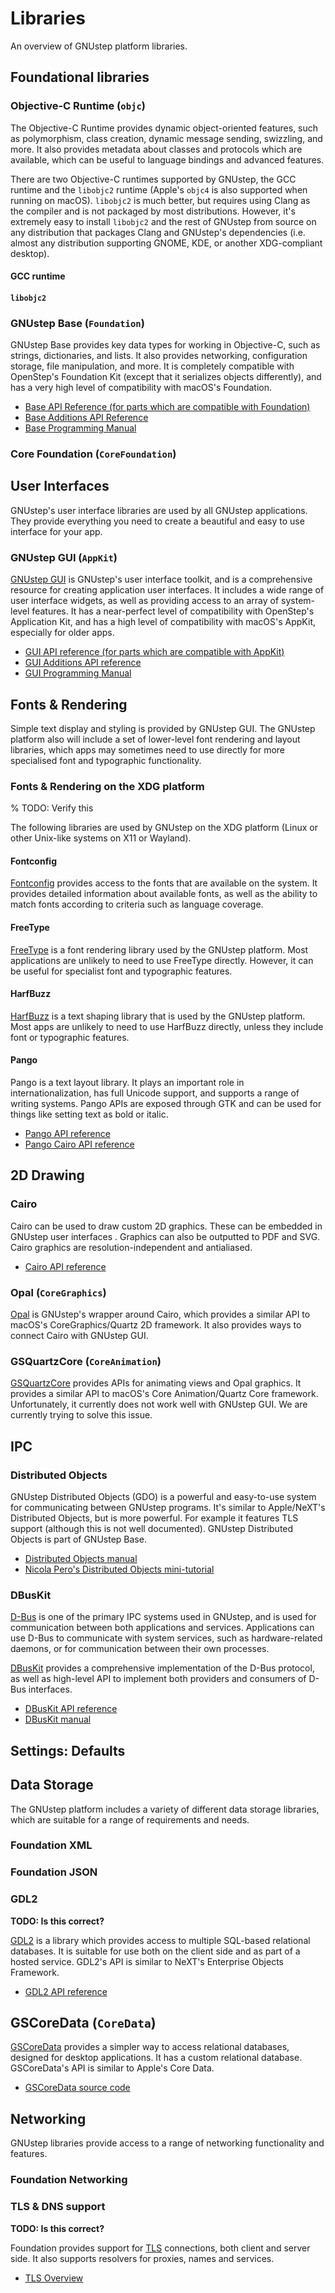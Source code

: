 # Libraries

An overview of GNUstep platform libraries.

## Foundational libraries

### Objective-C Runtime (`objc`)

The Objective-C Runtime provides dynamic object-oriented features, such as polymorphism, class creation, dynamic message sending, swizzling, and more. It also provides metadata about classes and protocols which are available, which can be useful to language bindings and advanced features.

There are two Objective-C runtimes supported by GNUstep, the GCC runtime and the `libobjc2` runtime (Apple's `objc4` is also supported when running on macOS). `libobjc2` is much better, but requires using Clang as the compiler and is not packaged by most distributions. However, it's extremely easy to install `libobjc2` and the rest of GNUstep from source on any distribution that packages Clang and GNUstep's dependencies (i.e. almost any distribution supporting GNOME, KDE, or another XDG-compliant desktop).

#### GCC runtime

#### `libobjc2`

### GNUstep Base (`Foundation`)

GNUstep Base provides key data types for working in Objective-C, such as strings, dictionaries, and lists. It also provides networking, configuration storage, file manipulation, and more. It is completely compatible with OpenStep's Foundation Kit (except that it serializes objects differently), and has a very high level of compatibility with macOS's Foundation.

- [Base API Reference (for parts which are compatible with Foundation)](https://wwwmain.gnustep.org/resources/documentation/Developer/Base/Reference/index.html)
- [Base Additions API Reference](https://wwwmain.gnustep.org/resources/documentation/Developer/BaseAdditions/Reference/index.html)
- [Base Programming Manual](https://wwwmain.gnustep.org/resources/documentation/Developer/Base/ProgrammingManual/manual_toc.html)

### Core Foundation (`CoreFoundation`)



## User Interfaces

GNUstep's user interface libraries are used by all GNUstep applications. They
provide everything you need to create a beautiful and easy to use interface for
your app.

### GNUstep GUI (`AppKit`)

[GNUstep GUI](https://github.com/gnustep/libs-gui) is GNUstep's user interface toolkit, and is a
comprehensive resource for creating application user interfaces. It includes
a wide range of user interface widgets, as well as providing access to an array
of system-level features. It has a near-perfect level of compatibility with OpenStep's
Application Kit, and has a high level of compatibility with macOS's AppKit, especially for older apps.

- [GUI API reference (for parts which are compatible with AppKit)](https://wwwmain.gnustep.org/resources/documentation/Developer/Gui/Reference/index.html)
- [GUI Additions API reference](https://wwwmain.gnustep.org/resources/documentation/Developer/Gui/Additions/index.html)
- [GUI Programming Manual](https://wwwmain.gnustep.org/resources/documentation/Developer/Gui/ProgrammingManual/AppKit_toc.html)



## Fonts & Rendering

Simple text display and styling is provided by GNUstep GUI. The GNUstep platform also
will include a set of lower-level font rendering and layout libraries, which apps
may sometimes need to use directly for more specialised font and typographic functionality.

### Fonts & Rendering on the XDG platform

% TODO: Verify this

The following libraries are used by GNUstep on the XDG platform (Linux or other Unix-like systems on X11 or Wayland).

#### Fontconfig

[Fontconfig](https://www.freedesktop.org/wiki/Software/fontconfig/) provides
access to the fonts that are available on the system. It provides detailed
information about available fonts, as well as the ability to match fonts
according to criteria such as language coverage.

#### FreeType

[FreeType](https://www.freetype.org/) is a font rendering library used by
the GNUstep platform. Most applications are unlikely to need to use FreeType
directly. However, it can be useful for specialist font and typographic
features.

#### HarfBuzz

[HarfBuzz](https://harfbuzz.github.io/) is a text shaping library that is
used by the GNUstep platform. Most apps are unlikely to need to use HarfBuzz
directly, unless they include font or typographic features.

#### Pango

Pango is a text layout library. It plays an important role in
internationalization, has full Unicode support, and supports a range of writing
systems. Pango APIs are exposed through GTK and can be used for things like
setting text as bold or italic.

- [Pango API reference](https://docs.gtk.org/Pango/)
- [Pango Cairo API reference](https://docs.gtk.org/PangoCairo/)

## 2D Drawing

### Cairo

Cairo can be used to draw custom 2D graphics. These can be embedded in GNUstep
user interfaces <!-- TODO: How? -->. Graphics can also be outputted to
PDF and SVG. Cairo graphics are resolution-independent and antialiased.

- [Cairo API reference](https://cairographics.org/manual/)

### Opal (`CoreGraphics`)

[Opal](https://github.com/gnustep/libs-opal) is GNUstep's wrapper around Cairo, which provides a similar API to macOS's CoreGraphics/Quartz 2D framework. It also provides ways to connect Cairo with GNUstep GUI.

### GSQuartzCore (`CoreAnimation`)

[GSQuartzCore](https://github.com/gnustep/libs-quartzcore) provides APIs for animating views and Opal graphics. It provides a similar API to macOS's Core Animation/Quartz Core framework. Unfortunately, it currently does not work well with GNUstep GUI. We are currently trying to solve this issue.

## IPC

### Distributed Objects

GNUstep Distributed Objects (GDO) is a powerful and easy-to-use system for communicating between GNUstep programs. It's similar to Apple/NeXT's Distributed Objects, but is more powerful. For example it features TLS support (although this is not well documented). GNUstep Distributed Objects is part of GNUstep Base.

- [Distributed Objects manual](https://wwwmain.gnustep.org/resources/documentation/Developer/Base/ProgrammingManual/manual_7.html#Distributed-Objects)
- [Nicola Pero's Distributed Objects mini-tutorial](https://home.gnustep.org/nicola/Tutorials/DistributedObjects/index.html)

### DBusKit

[D-Bus](https://www.freedesktop.org/wiki/Software/dbus/) is one of the
primary IPC systems used in GNUstep, and is used for communication between both
applications and services. Applications can use D-Bus to communicate with
system services, such as hardware-related daemons, or for communication between
their own processes.

[DBusKit](https://github.com/gnustep/libs-dbuskit) provides a comprehensive
implementation of the D-Bus protocol, as well as high-level API to implement
both providers and consumers of D-Bus interfaces.

- [DBusKit API reference](https://ethanc8.github.io/Sphinx-Documentation/RawHTML/DBusKit/Reference/index.html)
- [DBusKit manual](https://ethanc8.github.io/Sphinx-Documentation/RawHTML/DBusKit/ProgrammingManual/DBusKit/Introduction.html)

## Settings: Defaults

## Data Storage

The GNUstep platform includes a variety of different data storage libraries,
which are suitable for a range of requirements and needs.

### Foundation XML

### Foundation JSON

### GDL2

**TODO: Is this correct?**

[GDL2](https://github.com/gnustep/libs-gdl2) is a library which provides access to multiple SQL-based relational
databases. It is suitable for use both on the client side and as part of a hosted service. GDL2's API is similar to NeXT's Enterprise Objects Framework.

- [GDL2 API reference](https://wwwmain.gnustep.org/resources/documentation/Developer/GDL2/GDL2.html)

## GSCoreData (`CoreData`)

[GSCoreData](https://gscoredata.nongnu.org/) provides a simpler way to access relational databases, designed for desktop applications. It has a custom relational database. GSCoreData's API is similar to Apple's Core Data.

- [GSCoreData source code](https://github.com/gnustep/libs-gscoredata)

## Networking

GNUstep libraries provide access to a range of networking functionality and
features.

### Foundation Networking

### TLS & DNS support

**TODO: Is this correct?**

Foundation provides support for [TLS](https://en.wikipedia.org/wiki/Transport_Layer_Security)
connections, both client and server side. It also supports resolvers for
proxies, names and services.

- [TLS Overview](https://docs.gtk.org/gio/tls-overview.html)
